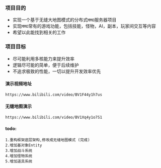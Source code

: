 ### 项目目的

- 实现一个基于无缝大地图模式的分布式`MMO`服务器项目
- 实现`MMO`常有的游戏功能，包括技能，怪物，AI，副本，玩家间交互等内容
- 希望以此能找到相关的工作

### 项目目标

- 尽可能利用多核能力来提升效率
- 逻辑尽可能的简单，便于后续维护
- 不追求极致的性能，一切以提升开发效率优先

#### 演示视频地址

```
https://www.bilibili.com/video/BV1F44y1h7us
```

#### 无缝地图演示

```
https://www.bilibili.com/video/BV1Xq4y1o7S1
```

#### todo:

```
1.重构框架底层架构,修改成无缝地图模式 (完成)
2.增加基对象Entity
3.增加战斗系统
4.增加怪物系统
5.增加道具系统
```

